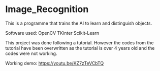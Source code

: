 # Image_Recognition
This is a programme that trains the AI to learn and distinguish objects.

Software used:
OpenCV
TKinter
Scikit-Learn

This project was done following a tutorial. 
However the codes from the tutorial have been overwritten as the tutorial is over 4 years old and the codes were not working.

Working demo:
https://youtu.be/KZ7zTeVCbTQ
